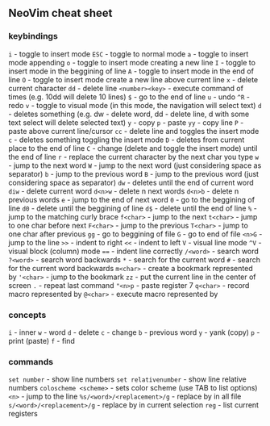 ## NeoVim cheat sheet

### keybindings

`i` - toggle to insert mode
`ESC` - toggle to normal mode
`a` - toggle to insert mode appending
`o` - toggle to insert mode creating a new line
`I` - toggle to insert mode in the beggining of line
`A` - toggle to insert mode in the end of line
`O` - toggle to insert mode create a new line above current line
`x` - delete current character
`dd` - delete line
`<number><key>` - execute command <key> <number> of times (e.g. 10dd will delete 10 lines)
`$` - go to the end of line
`u` - undo
`^R` - redo
`v` - toggle to visual mode (in this mode, the navigation will select text)
`d` - deletes something (e.g. dw - delete word, dd - delete line, d with some text select will delete selected text)
`y` - copy
`p` - paste
`yy` - copy line
`P` - paste above current line/cursor
`cc` - delete line and toggles the insert mode
`c` - deletes something toggling the insert mode
`D` - deletes from current place to the end of line
`C` - change (delete and toggle the insert mode) until the end of line
`r` - replace the current character by the next char you type
`w` - jump to the next word
`W` - jump to the next word (just considering space as separator)
`b` - jump to the previous word
`B` - jump to the previous word (just considering space as separator)
`dw` - deletes until the end of current word
`diw` - delete current word
`d<n>w` - delete n next words
`d<n>b` - delete n previous words
`e` - jump to the end of next word
`0` - go to the beggining of line
`d0` - delete until the beggining of line
`d$` - delete until the end of line
`%` - jump to the matching curly brace
`f<char>` - jump to the next <char>
`t<char>` - jump to one char before next <char>
`F<char>` - jump to the previous <char>
`T<char>` - jump to one char after previous <char>
`gg` - go to beggining of file
`G` - go to end of file
`<n>G` - jump to the <n> line
`>>` - indent to right
`<<` - indent to left
`V` - visual line mode
`^V` - visual block (column) mode
`==` - indent line correctly
`/<word>` - search word
`?<word>` - search word backwards
`*` - search for the current word
`#` - search for the current word backwards
`m<char>` - create a bookmark represented by <char>
`'<char>` - jump to the <char> bookmark
`zz` - put the current line in the center of screen
`.` - repeat last command
`"<n>p` - paste register 7
`q<char>` - record macro represented by <char>
`@<char>` - execute macro represented by <char>

### concepts

`i` - inner
`w` - word
`d` - delete
`c` - change
`b` - previous word
`y` - yank (copy)
`p` - print (paste)
`f` - find

### commands

`set number` - show line numbers
`set relativenumber` - show line relative numbers
`coloscheme <scheme>` - sets color scheme (use TAB to list options)
`<n>` - jump to the <n> line
`%s/<word>/<replacement>/g` - replace <word> by <replacement> in all file
`s/<word>/<replacement>/g` - replace <word> by <replacement> in current selection
`reg` - list current registers

